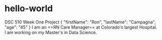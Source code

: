 # hello-world
DSC 510 Week One Project
{
  "firstName": "Ron",
  "lastName": "Campagna",
  "age": "45"
 }
 I am an ==RN Care Manager== at Colorado's largest Hospital.
 I am working on my Master's in Data Science.

